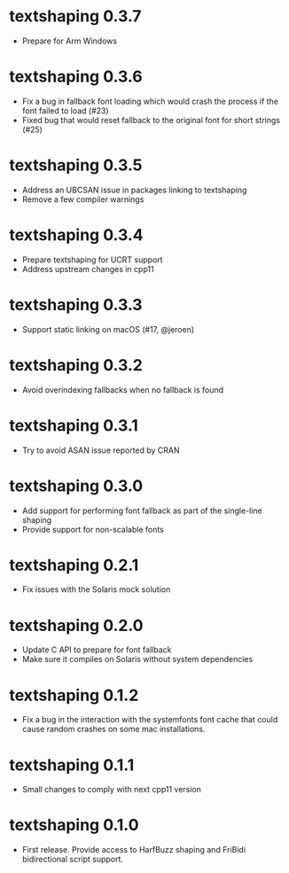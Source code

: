 # textshaping 0.3.7

* Prepare for Arm Windows

# textshaping 0.3.6

* Fix a bug in fallback font loading which would crash the process if the font 
  failed to load (#23)
* Fixed bug that would reset fallback to the original font for short strings 
  (#25)

# textshaping 0.3.5

* Address an UBCSAN issue in packages linking to textshaping
* Remove a few compiler warnings

# textshaping 0.3.4

* Prepare textshaping for UCRT support
* Address upstream changes in cpp11

# textshaping 0.3.3

* Support static linking on macOS (#17, @jeroen)

# textshaping 0.3.2

* Avoid overindexing fallbacks when no fallback is found

# textshaping 0.3.1

* Try to avoid ASAN issue reported by CRAN

# textshaping 0.3.0

* Add support for performing font fallback as part of the single-line shaping
* Provide support for non-scalable fonts

# textshaping 0.2.1

* Fix issues with the Solaris mock solution

# textshaping 0.2.0

* Update C API to prepare for font fallback
* Make sure it compiles on Solaris without system dependencies

# textshaping 0.1.2

* Fix a bug in the interaction with the systemfonts font cache that could cause
  random crashes on some mac installations.

# textshaping 0.1.1

* Small changes to comply with next cpp11 version

# textshaping 0.1.0

* First release. Provide access to HarfBuzz shaping and FriBidi bidirectional 
  script support.
